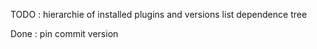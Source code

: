 TODO : 
    hierarchie of installed plugins and versions
    list
    dependence tree
    
Done :
    pin commit version
